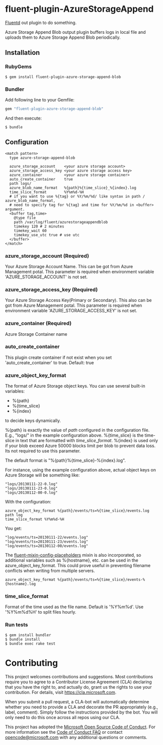 # fluent-plugin-AzureStorageAppend

[Fluentd](https://fluentd.org/) out plugin to do something.

Azure Storage Append Blob output plugin buffers logs in local file and uploads them to Azure Storage Append Blob periodically.

## Installation

### RubyGems

```
$ gem install fluent-plugin-azure-storage-append-blob
```

### Bundler

Add following line to your Gemfile:

```ruby
gem "fluent-plugin-azure-storage-append-blob"
```

And then execute:

```
$ bundle
```

## Configuration

```
<match pattern>
  type azure-storage-append-blob

  azure_storage_account    <your azure storage account>
  azure_storage_access_key <your azure storage access key>
  azure_container          <your azure storage container>
  auto_create_container    true
  path logs/
  azure_blob_name_format   %{path}%{time_slice}_%{index}.log
  time_slice_format        %Y%m%d-%H
  # if you want to use %{tag} or %Y/%m/%d/ like syntax in path / azure_blob_name_format,
  # need to specify tag for %{tag} and time for %Y/%m/%d in <buffer> argument.
  <buffer tag,time>
    @type file
    path /var/log/fluent/azurestorageappendblob
    timekey 120 # 2 minutes
    timekey_wait 60
    timekey_use_utc true # use utc
  </buffer>
</match>
```

### azure_storage_account (Required)

Your Azure Storage Account Name. This can be got from Azure Management potal.
This parameter is required when environment variable 'AZURE_STORAGE_ACCOUNT' is not set.

### azure_storage_access_key (Required)

Your Azure Storage Access Key(Primary or Secondary). This also can be got from Azure Management potal.
This parameter is required when environment variable 'AZURE_STORAGE_ACCESS_KEY' is not set.

### azure_container (Required)

Azure Storage Container name

### auto_create_container

This plugin create container if not exist when you set 'auto_create_container' to true.
Default: true

### azure_object_key_format

The format of Azure Storage object keys. You can use several built-in variables:

- %{path}
- %{time_slice}
- %{index}

to decide keys dynamically.

%{path} is exactly the value of *path* configured in the configuration file. E.g., "logs/" in the example configuration above.
%{time_slice} is the time-slice in text that are formatted with *time_slice_format*.
%{index} is used only if your blob exceed Azure 50000 blocks limit per blob to prevent data loss. Its not required to use this parameter.

The default format is "%{path}%{time_slice}-%{index}.log".

For instance, using the example configuration above, actual object keys on Azure Storage will be something like:

```
"logs/20130111-22-0.log"
"logs/20130111-23-0.log"
"logs/20130112-00-0.log"
```

With the configuration:

```
azure_object_key_format %{path}/events/ts=%{time_slice}/events.log
path log
time_slice_format %Y%m%d-%H
```

You get:

```
"log/events/ts=20130111-22/events.log"
"log/events/ts=20130111-23/events.log"
"log/events/ts=20130112-00/events.log"
```

The [fluent-mixin-config-placeholders](https://github.com/tagomoris/fluent-mixin-config-placeholders) mixin is also incorporated, so additional variables such as %{hostname}, etc. can be used in the azure_object_key_format. This could prove useful in preventing filename conflicts when writing from multiple servers.

```
azure_object_key_format %{path}/events/ts=%{time_slice}/events-%{hostname}.log
```

### time_slice_format

Format of the time used as the file name. Default is '%Y%m%d'. Use '%Y%m%d%H' to split files hourly.

### Run tests
    $ gem install bundler
    $ bundle install
    $ bundle exec rake test

# Contributing

This project welcomes contributions and suggestions.  Most contributions require you to agree to a
Contributor License Agreement (CLA) declaring that you have the right to, and actually do, grant us
the rights to use your contribution. For details, visit https://cla.microsoft.com.

When you submit a pull request, a CLA-bot will automatically determine whether you need to provide
a CLA and decorate the PR appropriately (e.g., label, comment). Simply follow the instructions
provided by the bot. You will only need to do this once across all repos using our CLA.

This project has adopted the [Microsoft Open Source Code of Conduct](https://opensource.microsoft.com/codeofconduct/).
For more information see the [Code of Conduct FAQ](https://opensource.microsoft.com/codeofconduct/faq/) or
contact [opencode@microsoft.com](mailto:opencode@microsoft.com) with any additional questions or comments.
